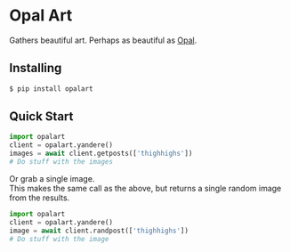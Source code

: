 # Opal Art

Gathers beautiful art. Perhaps as beautiful as [Opal](https://en.wikipedia.org/wiki/Opal).

## Installing

```bash
$ pip install opalart
```

## Quick Start

```python
import opalart
client = opalart.yandere()
images = await client.getposts(['thighhighs'])
# Do stuff with the images
```

Or grab a single image.  
This makes the same call as the above, but returns a single random image from the results.

```python
import opalart
client = opalart.yandere()
image = await client.randpost(['thighhighs'])
# Do stuff with the image
```
